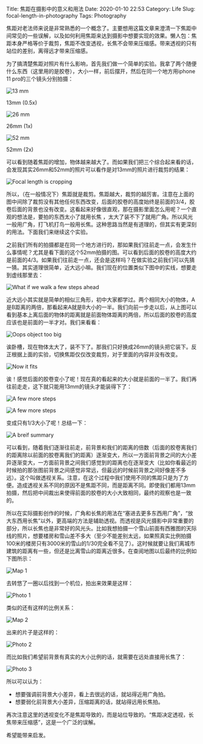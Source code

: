 Title: 焦距在摄影中的意义和用法
Date: 2020-01-10 22:53
Category: Life
Slug: focal-length-in-photography
Tags: Photography

焦距对老法师来说是非常熟悉的一个概念了。主要想用这篇文章来澄清一下焦距中间常见的一些误解，以及如何利用焦距来达到摄影中想要实现的效果。懒人包：焦距本身严格等价于裁剪，焦距不改变透视，长焦不会带来压缩感。带来透视的只有站位的差别，离得远才带来压缩感。

为了搞清楚焦距对照片有什么影响，首先我们做一个简单的实验。我拿了两个随便什么东西（这里用的是胶卷），大小一样，前后摆开，然后在同一个地方用iphone 11 pro的三个镜头分别拍摄：

![13 mm](/images/focal_length_scene2_14mm.jpg)

13mm (0.5x)

![26 mm](/images/focal_length_scene2_26mm.jpg)

26mm (1x)

![52 mm](/images/focal_length_scene2_52mm.jpg)

52mm (2x)

可以看到随着焦距的增加，物体越来越大了。而如果我们把三个综合起来看的话，会发现其实26mm和52mm的照片可以看作是对13mm的照片进行裁剪的结果：

![Focal length is cropping](/images/focal_length_scene2_figure.jpg)

所以，（在一般情况下）焦距就是裁剪。焦距越大，裁剪的越厉害。注意在上面的图中间除了裁剪没有其他任何东西改变，后面的胶卷的高度始终是前面的3/4，胶卷后面的背景也没有改变。这看起来好像很直观，那在摄影里面怎么用呢？一个直观的想法是，要拍的东西太小了就用长焦 ，太大了装不下了就用广角。所以风光一般用广角，打飞机打鸟一般用长焦。这种思路当然是有道理的，但其实有更深刻的用法。下面我们来继续这个实验。

之前我们所有的拍摄都是在同一个地方进行的，那如果我们往前走一点，会发生什么事情呢？尤其是看下面的这个52mm拍摄的图。可以看到后面的胶卷的高度大约是前面的4/3。如果我们往前走一点，还会是这样吗？在做实验之前我们可以先猜一猜。其实道理很简单，近大远小嘛。我们现在的位置类似下图中的实线，想要走到虚线那里去：

![What if we walk a few steps ahead](/images/focal_length_scene1_figure2.png)

近大远小其实就是简单的相似三角形，初中大家都学过。两个相同大小的物体，A是B距离的两倍，那看起来A就是B大小的一半。我们向前一步走以后，从上图可以看到基本上离后面的物体的距离就是前面物体距离的两倍，所以后面的胶卷的高度应该也是前面的一半才对。我们来看看：

![Oops object too big](/images/focal_length_26mm_cropped.jpg)

诶卧槽，现在物体太大了，装不下了。那我们只好换成26mm的镜头把它装下。反正根据上面的实验，切换焦距仅仅改变裁剪，对于里面的内容并没有改变。

![Now it fits](/images/focal_length_26mm.jpg)

诶！感觉后面的胶卷变小了呢！现在真的看起来的大小就是前面的一半了。我们再往前走走，这下就只能用13mm的镜头才能装得下了：

![A few more steps](/images/focal_length_scene1_figure5.png)

![A few more steps](/images/focal_length_14mm.jpg)

变成只有1/3大小了呢！总结一下：

![A breif summary](/images/focal_length_scene1_figure_overall.jpg)

可以看到，随着我们逐渐往前走，前背景和我们的距离的倍数（后面的胶卷离我们的距离除以前面的胶卷离我们的距离）逐渐变大，所以一方面前背景之间的大小差异逐渐变大，一方面前背景之间我们感觉到的距离也在逐渐变大（比如你看最近的时候拍的那张图前背景之间感觉非常远，但最远的时候前背景之间好像差不多远）。这个叫做透视关系。注意，在这个过程中我们使用不同的焦距只是为了方便。造成透视关系不同的原因不是焦距不同，而是距离不同。即使我们都用13mm拍摄，然后把中间裁出来使得前面的胶卷的大小大致相同，最终的观察也是一致的。

所以在实际摄影创作的时候，广角和长焦的用法在“塞进去更多东西用广角”，“放大东西用长焦”以外，更高端的方法是辅助透视。而透视是风光摄影中非常重要的部分，所以长焦也是非常好的风光头。比如我想拍摄一个雪山前面有西雅图的天际线的照片，想要楼房和雪山差不多大（至少不能差别太远，如果照真实比例拍摄100米的楼房只有3000米的雪山的1/30完全看不见了）。这时候就要让我们离城市建筑的距离有一些，但还是比离雪山的距离近很多。在查阅地图以后最终的比例如下图所示：

![Map 1](/images/focal_length_map_chinese.jpg)

去转悠了一圈以后找到一个机位，拍出来效果是这样：

![Photo 1](/images/focal_length_SeattleSkyline.jpg)

类似的还有这样的比例关系：

![Map 2](/images/focal_length_map2_chinese.jpg)

出来的片子是这样的：

![Photo 2](/images/focal_length_RainierWithLenticularClouds.jpg)

而比如我们希望前背景有真实的大小比例的话，就需要在远处直接用长焦了：

![Photo 3](/images/focal_length_blowhole.jpg)

所以可以认为：
* 想要强调前背景大小差异，看上去很远的话，就站得近用广角拍。
* 想要弱化前背景大小差异，压缩距离的话，就站得远用长焦拍。

再次注意这里的透视变化不是焦距导致的，而是站位导致的。“焦距决定透视，长焦带来压缩感”，这是一个广泛的误解。

希望能带来启发。
